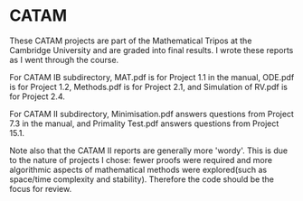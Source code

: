 # CATAM

These CATAM projects are part of the Mathematical Tripos at the Cambridge University and are graded into final results. I wrote these reports as I went through the course. 

For CATAM IB subdirectory, MAT.pdf is for Project 1.1 in the manual, ODE.pdf is for Project 1.2, Methods.pdf is for Project 2.1, and Simulation of RV.pdf is for Project 2.4.

For CATAM II subdirectory, Minimisation.pdf answers questions from Project 7.3 in the manual, and Primality Test.pdf answers questions from Project 15.1. 

Note also that the CATAM II reports are generally more 'wordy'. This is due to the nature of projects I chose: fewer proofs were required and more algorithmic aspects of mathematical methods were explored(such as space/time complexity and stability). Therefore the code should be the focus for review. 
